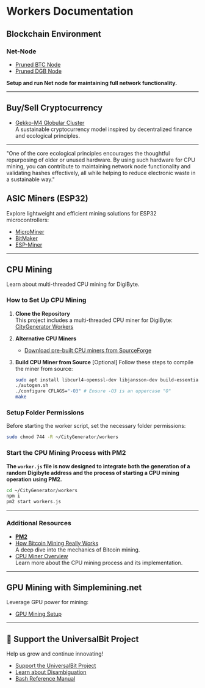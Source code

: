 # Workers Documentation

## Blockchain Environment

### Net-Node  
- [Pruned BTC Node](https://github.com/universalbit-dev/universalbit-dev/tree/main/blockchain/bitcoin)    
- [Pruned DGB Node](https://github.com/universalbit-dev/universalbit-dev/tree/main/blockchain/digibyte)

 **Setup and run  Net node for maintaining full network functionality.**
 
---

## Buy/Sell Cryptocurrency
- [Gekko-M4 Globular Cluster](https://github.com/universalbit-dev/gekko-m4-globular-cluster)  
  A sustainable cryptocurrency model inspired by decentralized finance and ecological principles.
---
"One of the core ecological principles encourages the thoughtful repurposing of older or unused hardware. By using such hardware for CPU mining, you can contribute to maintaining network node functionality and validating hashes effectively, all while helping to reduce electronic waste in a sustainable way."


## ASIC Miners (ESP32)
Explore lightweight and efficient mining solutions for ESP32 microcontrollers:
- [MicroMiner](https://github.com/universalbit-dev/esptool/blob/master/README.md)  
- [BitMaker](https://github.com/BitMaker-hub/NerdMiner_v2)  
- [ESP-Miner](https://github.com/skot/ESP-Miner)

---

## CPU Mining
  
  Learn about multi-threaded CPU mining for DigiByte.

### How to Set Up CPU Mining
1. **Clone the Repository**  
   This project includes a multi-threaded CPU miner for DigiByte:  
   [CityGenerator Workers](https://github.com/universalbit-dev/CityGenerator/tree/master/workers)

2. **Alternative CPU Miners**  
   - [Download pre-built CPU miners from SourceForge](https://sourceforge.net/projects/cpuminer/files/)

3. **Build CPU Miner from Source**  [Optional]
   Follow these steps to compile the miner from source:
   ```bash
   sudo apt install libcurl4-openssl-dev libjansson-dev build-essential
   ./autogen.sh
   ./configure CFLAGS="-O3" # Ensure -O3 is an uppercase "O"
   make
   ```

### Setup Folder Permissions
Before starting the worker script, set the necessary folder permissions:
```bash
sudo chmod 744 -R ~/CityGenerator/workers
```

### Start the CPU Mining Process with PM2
**The `worker.js` file is now designed to integrate both the generation of a random Digibyte address and the process of starting a CPU mining operation using PM2.**

```bash
cd ~/CityGenerator/workers
npm i
pm2 start workers.js
```

---

### Additional Resources
- **[PM2](https://pm2.keymetrics.io/docs/usage/quick-start/)**
- [How Bitcoin Mining Really Works](https://www.freecodecamp.org/news/how-bitcoin-mining-really-works-38563ec38c87/)  
  A deep dive into the mechanics of Bitcoin mining.
- [CPU Miner Overview](https://github.com/universalbit-dev/CityGenerator/blob/master/workers/workers.md)  
  Learn more about the CPU mining process and its implementation.
---

## GPU Mining with Simplemining.net
Leverage GPU power for mining:
- [GPU Mining Setup](https://github.com/universalbit-dev/universalbit-dev/tree/main/blockchain)

---

## 📢 Support the UniversalBit Project
Help us grow and continue innovating!  
- [Support the UniversalBit Project](https://github.com/universalbit-dev/universalbit-dev/tree/main/support)  
- [Learn about Disambiguation](https://en.wikipedia.org/wiki/Wikipedia:Disambiguation)  
- [Bash Reference Manual](https://www.gnu.org/software/bash/manual/)

